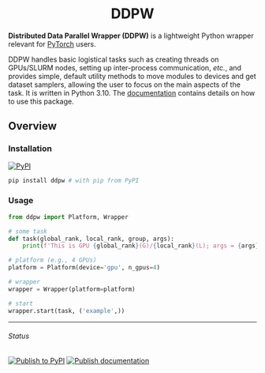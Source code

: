 <h1 align="center">DDPW</h1>

**Distributed Data Parallel Wrapper (DDPW)** is a lightweight Python wrapper
relevant for [PyTorch](https://pytorch.org/) users.

DDPW handles basic logistical tasks such as creating threads on GPUs/SLURM
nodes, setting up inter-process communication, _etc._, and provides simple,
default utility methods to move modules to devices and get dataset samplers,
allowing the user to focus on the main aspects of the task. It is written in
Python 3.10. The [documentation](https://ddpw.projects.sujal.tv) contains
details on how to use this package.

## Overview

### Installation

[![PyPI](https://img.shields.io/pypi/v/ddpw)](https://pypi.org/project/ddpw/)

```bash
pip install ddpw # with pip from PyPI
```

### Usage

```python
from ddpw import Platform, Wrapper

# some task
def task(global_rank, local_rank, group, args):
    print(f'This is GPU {global_rank}(G)/{local_rank}(L); args = {args}') 

# platform (e.g., 4 GPUs)
platform = Platform(device='gpu', n_gpus=4)

# wrapper
wrapper = Wrapper(platform=platform)

# start
wrapper.start(task, ('example',))
```

---

###### Status

[![Publish to PyPI](https://github.com/sujaltv/ddpw/actions/workflows/pypi_publish.yaml/badge.svg)](https://github.com/sujaltv/ddpw/actions/workflows/pypi_publish.yaml)
[![Publish documentation](https://github.com/sujaltv/ddpw/actions/workflows/s3_publish.yaml/badge.svg)](https://github.com/sujaltv/ddpw/actions/workflows/s3_publish.yaml)

